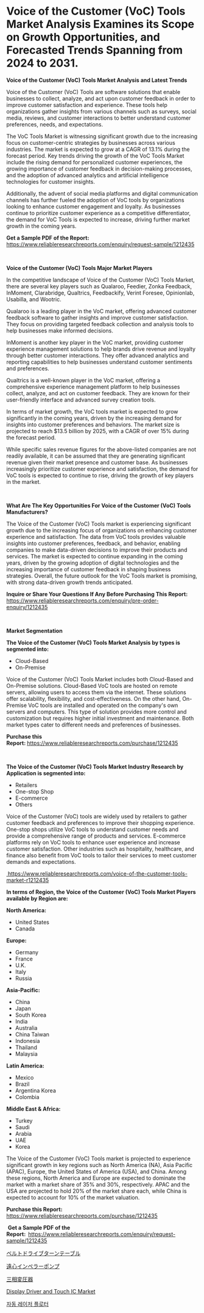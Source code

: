 <p><h1>Voice of the Customer (VoC) Tools Market Analysis Examines its Scope on Growth Opportunities, and Forecasted Trends Spanning from 2024 to 2031.</h1></p><p><strong>Voice of the Customer (VoC) Tools Market Analysis and Latest Trends</strong></p>
<p><p>Voice of the Customer (VoC) Tools are software solutions that enable businesses to collect, analyze, and act upon customer feedback in order to improve customer satisfaction and experience. These tools help organizations gather insights from various channels such as surveys, social media, reviews, and customer interactions to better understand customer preferences, needs, and expectations.</p><p>The VoC Tools Market is witnessing significant growth due to the increasing focus on customer-centric strategies by businesses across various industries. The market is expected to grow at a CAGR of 13.1% during the forecast period. Key trends driving the growth of the VoC Tools Market include the rising demand for personalized customer experiences, the growing importance of customer feedback in decision-making processes, and the adoption of advanced analytics and artificial intelligence technologies for customer insights.</p><p>Additionally, the advent of social media platforms and digital communication channels has further fueled the adoption of VoC tools by organizations looking to enhance customer engagement and loyalty. As businesses continue to prioritize customer experience as a competitive differentiator, the demand for VoC Tools is expected to increase, driving further market growth in the coming years.</p></p>
<p><strong>Get a Sample PDF of the Report:&nbsp;</strong> <a href="https://www.reliableresearchreports.com/enquiry/request-sample/1212435">https://www.reliableresearchreports.com/enquiry/request-sample/1212435</a></p>
<p>&nbsp;</p>
<p><strong>Voice of the Customer (VoC) Tools Major Market Players</strong></p>
<p><p>In the competitive landscape of Voice of the Customer (VoC) Tools Market, there are several key players such as Qualaroo, Feedier, Zonka Feedback, InMoment, Clarabridge, Qualtrics, Feedbackify, Verint Foresee, Opinionlab, Usabilla, and Wootric. </p><p>Qualaroo is a leading player in the VoC market, offering advanced customer feedback software to gather insights and improve customer satisfaction. They focus on providing targeted feedback collection and analysis tools to help businesses make informed decisions.</p><p>InMoment is another key player in the VoC market, providing customer experience management solutions to help brands drive revenue and loyalty through better customer interactions. They offer advanced analytics and reporting capabilities to help businesses understand customer sentiments and preferences.</p><p>Qualtrics is a well-known player in the VoC market, offering a comprehensive experience management platform to help businesses collect, analyze, and act on customer feedback. They are known for their user-friendly interface and advanced survey creation tools.</p><p>In terms of market growth, the VoC tools market is expected to grow significantly in the coming years, driven by the increasing demand for insights into customer preferences and behaviors. The market size is projected to reach $13.5 billion by 2025, with a CAGR of over 15% during the forecast period.</p><p>While specific sales revenue figures for the above-listed companies are not readily available, it can be assumed that they are generating significant revenue given their market presence and customer base. As businesses increasingly prioritize customer experience and satisfaction, the demand for VoC tools is expected to continue to rise, driving the growth of key players in the market.</p></p>
<p>&nbsp;</p>
<p><strong>What Are The Key Opportunities For Voice of the Customer (VoC) Tools Manufacturers?</strong></p>
<p><p>The Voice of the Customer (VoC) Tools market is experiencing significant growth due to the increasing focus of organizations on enhancing customer experience and satisfaction. The data from VoC tools provides valuable insights into customer preferences, feedback, and behavior, enabling companies to make data-driven decisions to improve their products and services. The market is expected to continue expanding in the coming years, driven by the growing adoption of digital technologies and the increasing importance of customer feedback in shaping business strategies. Overall, the future outlook for the VoC Tools market is promising, with strong data-driven growth trends anticipated.</p></p>
<p><strong>Inquire or Share Your Questions If Any Before Purchasing This Report:</strong> <a href="https://www.reliableresearchreports.com/enquiry/pre-order-enquiry/1212435">https://www.reliableresearchreports.com/enquiry/pre-order-enquiry/1212435</a></p>
<p>&nbsp;</p>
<p><strong>Market Segmentation</strong></p>
<p><strong>The Voice of the Customer (VoC) Tools Market Analysis by types is segmented into:</strong></p>
<p><ul><li>Cloud-Based</li><li>On-Premise</li></ul></p>
<p><p>Voice of the Customer (VoC) Tools Market includes both Cloud-Based and On-Premise solutions. Cloud-Based VoC tools are hosted on remote servers, allowing users to access them via the internet. These solutions offer scalability, flexibility, and cost-effectiveness. On the other hand, On-Premise VoC tools are installed and operated on the company's own servers and computers. This type of solution provides more control and customization but requires higher initial investment and maintenance. Both market types cater to different needs and preferences of businesses.</p></p>
<p><strong>Purchase this Report:&nbsp;</strong><a href="https://www.reliableresearchreports.com/purchase/1212435">https://www.reliableresearchreports.com/purchase/1212435</a></p>
<p>&nbsp;</p>
<p><strong>The Voice of the Customer (VoC) Tools Market Industry Research by Application is segmented into:</strong></p>
<p><ul><li>Retailers</li><li>One-stop Shop</li><li>E-commerce</li><li>Others</li></ul></p>
<p><p>Voice of the Customer (VoC) tools are widely used by retailers to gather customer feedback and preferences to improve their shopping experience. One-stop shops utilize VoC tools to understand customer needs and provide a comprehensive range of products and services. E-commerce platforms rely on VoC tools to enhance user experience and increase customer satisfaction. Other industries such as hospitality, healthcare, and finance also benefit from VoC tools to tailor their services to meet customer demands and expectations.</p></p>
<p><a href="https://www.reliableresearchreports.com/voice-of-the-customer-tools-market-r1212435">&nbsp;https://www.reliableresearchreports.com/voice-of-the-customer-tools-market-r1212435</a></p>
<p><strong>In terms of Region, the Voice of the Customer (VoC) Tools Market Players available by Region are:</strong></p>
<p>
    <p> <strong> North America: </strong>
        <ul>
            <li>United States</li>
            <li>Canada</li>
        </ul>
        </p> 
    <p> <strong> Europe: </strong>
        <ul>
            <li>Germany</li>
            <li>France</li>
            <li>U.K.</li>
            <li>Italy</li>
            <li>Russia</li>
        </ul>
        </p> 
    <p> <strong> Asia-Pacific: </strong>
        <ul>
            <li>China</li>
            <li>Japan</li>
            <li>South Korea</li>
            <li>India</li>
            <li>Australia</li>
            <li>China Taiwan</li>
            <li>Indonesia</li>
            <li>Thailand</li>
            <li>Malaysia</li>
        </ul>
        </p> 
    <p> <strong> Latin America: </strong>
        <ul>
            <li>Mexico</li>
            <li>Brazil</li>
            <li>Argentina Korea</li>
            <li>Colombia</li>
        </ul>
        </p> 
    <p> <strong> Middle East & Africa: </strong>
        <ul>
            <li>Turkey</li>
            <li>Saudi</li>
            <li>Arabia</li>
            <li>UAE</li>
            <li>Korea</li>
        </ul>
    </p>
    </p>
<p><p>The Voice of the Customer (VoC) Tools market is projected to experience significant growth in key regions such as North America (NA), Asia Pacific (APAC), Europe, the United States of America (USA), and China. Among these regions, North America and Europe are expected to dominate the market with a market share of 35% and 30%, respectively. APAC and the USA are projected to hold 20% of the market share each, while China is expected to account for 10% of the market valuation.</p></p>
<p><strong>Purchase this Report: </strong><a href="https://www.reliableresearchreports.com/purchase/1212435">https://www.reliableresearchreports.com/purchase/1212435</a></p>
<p>&nbsp;<strong>Get a Sample PDF of the Report:&nbsp;&nbsp;</strong><a href="https://www.reliableresearchreports.com/enquiry/request-sample/1212435">https://www.reliableresearchreports.com/enquiry/request-sample/1212435</a></p>
<p><strong></strong></p>
<p><p><a href="https://medium.com/@amehdzmay/%E3%83%99%E3%83%AB%E3%83%88%E9%A7%86%E5%8B%95%E3%82%BF%E3%83%BC%E3%83%B3%E3%83%86%E3%83%BC%E3%83%96%E3%83%AB%E5%B8%82%E5%A0%B4-%E7%AB%B6%E4%BA%89%E5%88%86%E6%9E%90-%E5%B8%82%E5%A0%B4%E3%83%88%E3%83%AC%E3%83%B3%E3%83%89-2031%E5%B9%B4%E3%81%BE%E3%81%A7%E3%81%AE%E4%BA%88%E6%B8%AC-9e55a60e73c9">ベルトドライブターンテーブル</a></p><p><a href="https://medium.com/@reannakling/%E3%82%BB%E3%83%B3%E3%83%88%E3%83%AA%E3%83%95%E3%83%A5%E3%83%BC%E3%82%AC%E3%83%AB%E3%82%A4%E3%83%B3%E3%83%9A%E3%83%A9%E3%83%BC%E3%83%9D%E3%83%B3%E3%83%97%E5%B8%82%E5%A0%B4%E5%88%86%E6%9E%90%E3%81%8A%E3%82%88%E3%81%B32024%E5%B9%B4%E3%81%8B%E3%82%892031%E5%B9%B4%E3%81%BE%E3%81%A7%E3%81%AE%E3%82%B5%E3%82%A4%E3%82%BA%E4%BA%88%E6%B8%AC-0eb7e6fa93c2">遠心インペラーポンプ</a></p><p><a href="https://github.com/dathomson6534/Market-Research-Report-List-1/blob/main/4169121102158.md">三相変圧器</a></p><p><a href="https://issuu.com/reportprime-2/docs/display-driver-and-touch-ic-market-size-2030.pptx">Display Driver and Touch IC Market</a></p><p><a href="https://medium.com/@isabelbogisich2022/%EC%9E%90%EB%8F%99-%EB%A0%88%EC%9D%B4%EC%A0%80-%ED%94%8C%EB%A1%9C%ED%84%B0-%EC%8B%9C%EC%9E%A5-2031%EB%85%84%EA%B9%8C%EC%A7%80%EC%9D%98-%ED%8A%B8%EB%A0%8C%EB%93%9C-%EC%98%88%EC%B8%A1-%EB%B0%8F-%EA%B2%BD%EC%9F%81-%EC%A1%B0%EC%82%AC-b6469b42cc8a">자동 레이저 플로터</a></p></p>